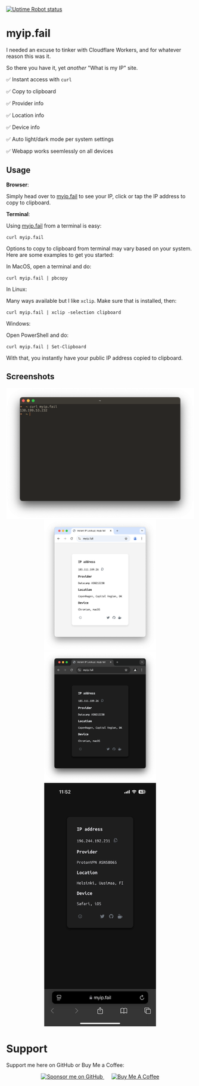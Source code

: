[![Uptime Robot status](https://img.shields.io/uptimerobot/status/m797890225-f0d7c351f78a2c7bd6bae078?up_message=Online&up_color=green&down_message=Offline&down_color=red&style=flat&label=Uptime&cacheSeconds=3600)](https://status.myip.fail/)

# myip.fail

I needed an excuse to tinker with Cloudflare Workers, and for whatever reason this was it.

So there you have it, yet *another* "What is my IP" site.

:white_check_mark: Instant access with `curl`

:white_check_mark: Copy to clipboard

:white_check_mark: Provider info

:white_check_mark: Location info

:white_check_mark: Device info

:white_check_mark: Auto light/dark mode per system settings

:white_check_mark: Webapp works seemlessly on all devices

## Usage

**Browser**:

Simply head over to [myip.fail](https://myip.fail) to see your IP, click or tap the IP address to copy to clipboard.

**Terminal**:

Using [myip.fail](https://myip.fail) from a terminal is easy:

```
curl myip.fail
```

Options to copy to clipboard from terminal may vary based on your system. Here are some examples to get you started:

In MacOS, open a terminal and do:

```
curl myip.fail | pbcopy
```

In Linux:

Many ways available but I like `xclip`. Make sure that is installed, then:

```
curl myip.fail | xclip -selection clipboard
```

Windows:

Open PowerShell and do:

```
curl myip.fail | Set-Clipboard
```
With that, you instantly have your public IP address copied to clipboard.

## Screenshots

<div align="center">
	<img src="./curl.png" alt="Curl Screenshot" width="700">
</div>

<div align="center">
	<img src="./lightmode.png" alt="Light Mode Screenshot" width="300">
	<img src="./darkmode.png" alt="Dark Mode Screenshot" width="300">  
</div>

<div align="center">
	<img src="./mobile.jpeg" alt="Mobile Screenshot" width="300">
</div>

# Support

Support me here on GitHub or Buy Me a Coffee:

<div align="center">
  <a href="https://github.com/sponsors/gomarcd">
    <img src="https://img.shields.io/static/v1?label=Sponsor&message=%E2%9D%A4&logo=GitHub&color=%23fe8e86" alt="Sponsor me on GitHub" width="150">
  </a>&nbsp;&nbsp;&nbsp;&nbsp;
  <a href="https://www.buymeacoffee.com/gomarcd">
    <img src="https://www.buymeacoffee.com/assets/img/custom_images/yellow_img.png" alt="Buy Me A Coffee" width="150">
  </a>
</div>
